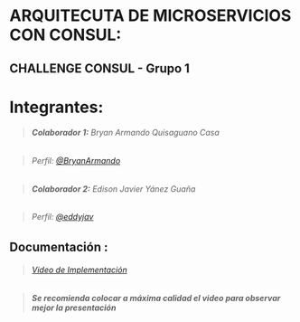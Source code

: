 # **ARQUITECUTA DE MICROSERVICIOS CON CONSUL:** 

## CHALLENGE CONSUL - Grupo 1

# Integrantes:

> ######  **Colaborador 1:** Bryan Armando Quisaguano Casa

> ######  Perfil: [@BryanArmando](https://github.com/BryanArmando)

> ######  **Colaborador 2:** Edison Javier Yánez Guaña

> ######  Perfil: [@eddyjav](https://github.com/eddyjav)

## Documentación :
> ######  [Video de Implementación](https://www.youtube.com/watch?v=vWYMML_eIUE)

> ######  **Se recomienda colocar a máxima calidad el video para observar mejor la presentación** 

